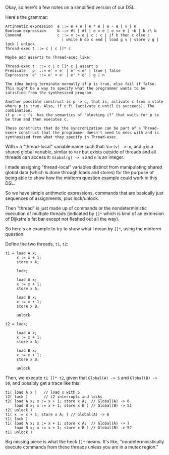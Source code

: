 Okay, so here's a few notes on a simplified version of our DSL.

Here's the grammar:

```
Artihmetic expression  e ::= e + e | e * e | e - e | v | n 
Boolean expression     b ::= #t | #f | e = e | e <= e | ~b | b /\ b
Command                c ::= v := e | c : c | if b then c else c 
                         | while b do c end | load g v | store v g | lock | unlock
Thread-exec t ::= c | c []* c 
```

```
Maybe add asserts to Thread-exec like:

Thread-exec t  ::= c | c []* c | assert p 
Predicate   p  ::= e' = e' | e' < e' | true | false
Expression' e' ::= e' + e' | e' * e' | g | n 

The idea being terminate normally if p is true, else fail if false. 
This might be a way to specify what the programmer wants to be satisfied from the synthesized program.
```

```
Another possible construct is p -> c, that is, activate c from a state where p is true. Also, if c fi (activate c until is succeeds). The combination: 
if p -> c fi  has the semantics of "blocking if" that waits for p to be true and then executes c.

These constructs that do the syncronization can be part of a Thread-exec+ construct that the programmer doesn't need to mess with and is synthesized from what they specify in Thread-exec. 
```

With `v` a "thread-local" variable name such that: `Var(v) -> n`, 
and `g` is a shared global variable, similar to `Var` but exists outside of threads and all threads can access it: `Global(g) -> n` 
and `n` is an integer.

I made assigning "thread-local" variables distinct from manipulating shared global data (which is done through loads and stores) for the purpose of being able to show how the midterm question example could work in this DSL.

So we have simple arithmetic expressions, commands that are basically just sequences of assignments, plus lock/unlock. 

Then "thread" is just made up of commands or the nondeterministic execution of multiple threads (indicated by `[]*` which is kind of an extension of Dijkstra's fat bar except not fleshed out all the way). 

So here's an example to try to show what I mean by `[]*`, using the midterm question. 

Define the two threads, `t1`, `t2`:

```
t1 = load A x;
	 x := x + 1; 
	 store x A;

     lock; 

	 load A x;
	 x := x + 1; 
	 store x A;

	 load B x;
	 x := x + 1; 
	 store x B;

	 unlock

t2 = lock; 

	 load A x;
	 x := x + 1; 
	 store x A;

	 load B x;
	 x := x + 1; 
	 store x B;

	 unlock
```

Then, we execute `t1 []* t2`, given that `Global(A) -> 5` and `Global(B) -> 50`, and possibly get a trace like this: 

```
t1( load A x )   // load x with 5 
t2( lock )       // t2 interrupts and locks
t2( load A x; x := x + 1; store x A;  // Global(A) -> 6
    load B x; x := x + 1; store x B ) // Global(B) -> 51
t2( unlock )
t1( x := x + 1; store x A; ) // Global(A) -> 6
t1( lock )
t1( load A x; x := x + 1; store x A;  // Global(A) -> 7
    load B x; x := x + 1; store x B ) // Global(B) -> 52
t1( unlock )
```

Big missing piece is what the heck `[]*` means. It's like, "nondeterministically execute commands from these threads unless you are in a mutex region."

